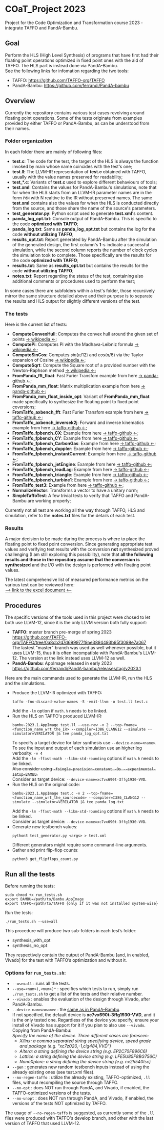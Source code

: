 # COaT_Project 2023
Project for the Code Optimization and Transformation course 2023 - integrate TAFFO and PandA-Bambu.

## Goal

Perform the HLS (High Level Synthesis) of programs that have first had their floating point operations optimized in fixed point ones with the aid of TAFFO. The HLS part is instead done via PandA-Bambu. <br>
See the following links for infomation regarding the two tools:
- TAFFO: https://github.com/TAFFO-org/TAFFO
- PandA-Bambu: https://github.com/ferrandi/PandA-bambu

## Overview

Currently the repository contains various test cases revolving around floating point operations. Some of the tests originate from examples provided by either TAFFO or PandA-Bambu, as can be understood from their names.

### Folder organization

In each folder there are mainly of following files:
- **test.c**: The code for the test, the target of the HLS is always the function invoked by main whose name coincides with the test's one;
- **test.ll**: The LLVM-IR representation of **test.c** obtained with TAFFO, usually with the value names preserved for readability;
- **test_*.c**: Variants of **test.c** used to explore different behaviours of tools;
- **test.xml**: Contains the values for PandA-Bambu's simulations, note that for when the HLS starts from an LLVM-IR parameter names are in the form `PdN` with N realtive to the IR without preserved names. The same **test.xml** contains also the values for when the HLS is conducted directly from the source, and those share the name of the source's parameters.
- **test_generator.py**: Python script used to generate **test.xml**'s content.
- **panda_log_opt.txt**: Console output of PandA-Bambu. This is specific to the code **optimized with TAFFO**;
- **panda_log.txt**: Same as **panda_log_opt.txt** but contains the log for the code **without utilizing TAFFO**;
- **results_opt.txt**: Report generated by PandA-Bambu after the simulation of the generated design, the first column's **1**-s indicate a successful simulation, while the second column reports the number of clock cycles the simulation took to complete. Those specifically are the results for the code **optimized with TAFFO**;
- **results.txt**: Same as **results_opt.txt** but contains the results for the code **without utilizing TAFFO**;
- **notes.txt**: Report regarding the status of the test, containing also additional comments or procedures used to perform the test;

In some cases there are subfolders within a test's folder, those recursively mirror the same structure detailed above and their purpose is to separate the results and HLS output for slightly different versions of the test.

### The tests

Here is the current list of tests:

- **ComputeConvexHull**: Computes the convex hull around the given set of points [-> wikipedia <-](https://en.wikipedia.org/wiki/Convex_hull);
- **ComputePi**: Computes Pi with the Madhava-Leibniz formula [-> wikipedia <-](https://en.wikipedia.org/wiki/Leibniz_formula_for_pi);
- **ComputeSinCos**: Computes $sin(\pi/12)$ and $cos(\pi/6)$ via the Taylor expansion of Cosine [-> wikipedia <-](https://en.wikipedia.org/wiki/Taylor_series);
- **ComputeSqrt**: Compute the Square root of a provided number with the Newton-Raphson method [-> wikipedia <-](https://en.wikipedia.org/wiki/Newton%27s_method);
- **FromPanda_fft_float**: Fast Furier Transfom example from here [-> panda-github <-](https://github.com/ferrandi/PandA-bambu/tree/dev/panda/examples/fft_example);
- **FromPanda_mm_float**: Matrix multiplication example from here [-> panda-github <-](https://github.com/ferrandi/PandA-bambu/tree/dev/panda/examples/mm_float);
- **FromPanda_mm_float_inside_opt**: Variant of **FromPanda_mm_float** made specifically to synthesize the floating point to fixed point coversions;
- **FromTaffo_axbench_fft**: Fast Furier Transfom example from here [-> taffo-github <-](https://github.com/TAFFO-org/TAFFO/tree/master/test/axbench/fft);
- **FromTaffo_axbench_inversek2j**: Forward and inverse kinematics example from here [-> taffo-github <-](https://github.com/TAFFO-org/TAFFO/tree/master/test/axbench/inversek2j);
- **FromTaffo_fpbench_CX**: Example from here [-> taffo-github <-](https://github.com/TAFFO-org/TAFFO/tree/master/test/fpbench/CX);
- **FromTaffo_fpbench_CY**: Example from here [-> taffo-github <-](https://github.com/TAFFO-org/TAFFO/tree/master/test/fpbench/CY);
- **FromTaffo_fpbench_CarbonGas**: Example from here [-> taffo-github <-](https://github.com/TAFFO-org/TAFFO/tree/master/test/fpbench/carbonGas);
- **FromTaffo_fpbench_doppler**: Example from here [-> taffo-github <-](https://github.com/TAFFO-org/TAFFO/tree/master/test/fpbench/doppler);
- **FromTaffo_fpbench_instantCurrent**: Example from here [-> taffo-github <-](https://github.com/TAFFO-org/TAFFO/tree/master/test/fpbench/instantCurrent);
- **FromTaffo_fpbench_jetEngine**: Example from here [-> taffo-github <-](https://github.com/TAFFO-org/TAFFO/tree/master/test/fpbench/jetEngine);
- **FromTaffo_fpbench_leadLag**: Example from here [-> taffo-github <-](https://github.com/TAFFO-org/TAFFO/tree/master/test/fpbench/leadLag);
- **FromTaffo_fpbench_triangle**: Example from here [-> taffo-github <-](https://github.com/TAFFO-org/TAFFO/tree/master/test/fpbench/triangle);
- **FromTaffo_fpbench_turbine1**: Example from here [-> taffo-github <-](https://github.com/TAFFO-org/TAFFO/tree/master/test/fpbench/turbine1);
- **FromTaffo_test3**: Example from here [-> taffo-github <-](https://github.com/TAFFO-org/TAFFO/blob/master/test/simple-test-cases/test3.c);
- **NormalizeVector**: Transforms a vector to have a unitary norm;
- **SimpleTaffoTest**: A few trivial tests to verify that TAFFO and PandA-Bambu are working properly;

Currently not all test are working all the way through TAFFO, HLS and simulation, refer to the **notes.txt** files for the details of each test.

### Results

A major decision to be made during the process is where to place the floating point to fixed point conversion. Since generating appropriate test values and verifying test results with the conversion **not** synthesized proved challenging (I am still exploring this possibility), note that **all the following results and those in the repository assume that the conversion is synthesized** and the I/O with the design is performed with floating point values. 

The latest comprehensive list of measured performance metrics on the various test can be reviewed here:<br>
[--> link to the excel document <--](https://polimi365-my.sharepoint.com/:x:/g/personal/10669641_polimi_it/EQ8R5ElhK_BKmf_rSk1-DioBY5HdXF9fdG_eAb6Fkf4CdQ?e=v3GLxB)

## Procedures

The specific versions of the tools used in this project were chosed to let both use LLVM-12, since it is the only LLVM version both fully support:
- **TAFFO**: master branch pre-merge of spring 2023 https://github.com/TAFFO-org/TAFFO/tree/0a8cb2d7d699977f9ae3894493b95f3098e7a067<br>
    The lastest "master" branch was used as well whenever possible, but it uses LLVM-15, thus it is often incompatible with PandA-Bambu's LLVM-12. The version at the link instead uses LLVM-12 as well.
- **PandA-Bambu**: AppImage released in early 2023 https://github.com/ferrandi/PandA-bambu/releases/tag/v2023.1

Here are the main commands used to generate the LLVM-IR, run the HLS and the simulations.

- Produce the LLVM-IR optimized with TAFFO:<br>
    ```
    taffo -fno-discard-value-names -S -emit-llvm -o test.ll test.c
    ```
    Add the `-lm` option if `math.h` needs to be linked.
- Run the HLS on TAFFO's produced LLVM-IR:<br>
    ```
    bambu-2023.1.AppImage test.ll --use-raw -v 2 --top-fname=<function_name_wrt_the_IR> --compiler=I386_CLANG12 --simulate --simulator=VERILATOR |& tee panda_log_opt.txt
    ```
    To specify a target device for later synthesis use `--device-name=<name>`.<br>
    To see the input and output of each simulation use an higher log verbosity: `-v 4`<br>
    Add the `-lm -ffast-math --libm-std-rounding` options if `math.h` needs to be linked.<br>
    ~~Also consider using `-fsingle-precision-constant -Os --experimental-setup=BAMBU`.~~<br>
    Consider as target device: `--device-name=xc7vx690t-3ffg1930-VVD`.
- Run the HLS on the original code:<br>
    ```
    bambu-2023.1.AppImage test.c -v 2 --top-fname=<function_name_wrt_the_sourcecode> --compiler=I386_CLANG12 --simulate --simulator=VERILATOR |& tee panda_log.txt
    ```
    Add the `-lm -ffast-math --libm-std-rounding` options if `math.h` needs to be linked.<br>
    Consider as target device: `--device-name=xc7vx690t-3ffg1930-VVD`.
- Generate new testbench values:<br>
    ```
    python3 test_generator.py <args> > test.xml
    ```
    Different generators might require some command-line arguments.
- Gather and print flip-flop counts:<br>
    ```
    python3 get_flipflops_count.py
    ```

## Run all the tests

Before running the tests:

```
sudo chmod +x run_tests.sh
export BAMBU=/path/to/Bambu.AppImage
export TAFFO=/path/to/TAFFO {only if it was not installed system-wise}
```

Run the tests:
```
./run_tests.sh --use=all
```

This procedure will produce two sub-folders in each test’s folder:
- synthesis_with_opt
- synthesis_no_opt

They respectively contain the output of PandA-Bambu [and, in enabled, Vivado] for the test with TAFFO’s optimization and without it.

### Options for `run_tests.sh`:
- `--use=all` : runs all the tests.
- `--use=<num>(,<num>)*` : specifies which tests to run, simply run `./run_tests.sh` to get a list of the tests and their relative number.
- `--vivado` : enables the evaluation of the design through Vivado, after PandA-Bambu.
- `--device-name=<name>` : the [same as in PandA-Bambu](https://panda.deib.polimi.it/?page_id=916).<br>
If not specified, the default device is **xc7vx690t-3ffg1930-VVD**, and it is the only tested one.
Regardless of the device you specify, ensure your install of Vivado has support for it if you plan to also use `--vivado`.<br>
Copying from PandA-Bambu:<br>
<i>Specify the name of the device. Three different cases are foreseen:
    * Xilinx:  a comma separated string specifying device, speed grade and package (e.g. "xc7z020,-1,clg484,VVD")
    * Altera:  a string defining the device string (e.g. EP2C70F896C6)
    * Lattice: a string defining the device string (e.g. LFE5U85F8BG756C)
    * NanoXplore: a string defining the device string (e.g. nx2h540tsc)
    </i><br>
- `--gen` : generates new random testbench inputs instead of using the already existing ones (see test.xml files).
- `--no-regen-taffo` : utilize the already existing, TAFFO-optimized, `.ll` files, without recompiling the source through TAFFO.
- `--no-opt` : does NOT run through PandA, and Vivado, if enabled, the TAFFO-optimized versions of the tests. 
- `--no-unopt` : does NOT run through PandA, and Vivado, if enabled, the versions of the tests NOT optimized by TAFFO.

The usage of `--no-regen-taffo` is suggested, as currently some of the `.ll` files were produced with TAFFO's develop branch, and other with the last version of TAFFO that used LLVM-12.
